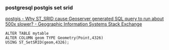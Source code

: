 ### postgresql postgis set srid


[postgis - Why ST_SRID cause Geoserver generated SQL query to run about 500x slower? - Geographic Information Systems Stack Exchange](https://gis.stackexchange.com/questions/82368/why-st-srid-cause-geoserver-generated-sql-query-to-run-about-500x-slower "postgis - Why ST_SRID cause Geoserver generated SQL query to run about 500x slower? - Geographic Information Systems Stack Exchange")




```
ALTER TABLE mytable 
ALTER COLUMN geom TYPE Geometry(Point,4326) 
USING ST_SetSRID(geom,4326);

```
